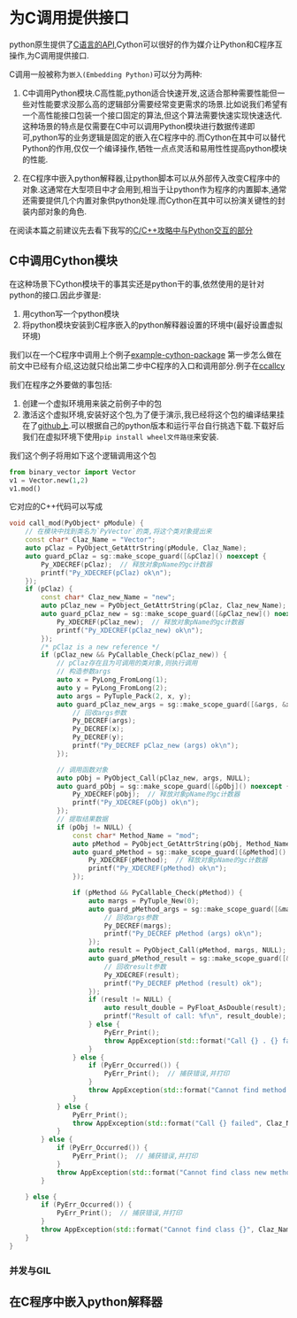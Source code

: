 # 为C调用提供接口

python原生提供了[C语言的API](https://docs.python.org/zh-cn/3/c-api/index.html),Cython可以很好的作为媒介让Python和C程序互操作,为C调用提供接口.

C调用一般被称为`嵌入(Embedding Python)`可以分为两种:

1. C中调用Python模块.C高性能,python适合快速开发,这适合那种需要性能但一些对性能要求没那么高的逻辑部分需要经常变更需求的场景.比如说我们希望有一个高性能接口包装一个接口固定的算法,但这个算法需要快速实现快速迭代.这种场景的特点是仅需要在C中可以调用Python模块进行数据传递即可,python写的业务逻辑是固定的嵌入在C程序中的.而Cython在其中可以替代Python的作用,仅仅一个编译操作,牺牲一点点灵活和易用性性提高python模块的性能.

2. 在C程序中嵌入python解释器,让python脚本可以从外部传入改变C程序中的对象.这通常在大型项目中才会用到,相当于让python作为程序的内置脚本,通常还需要提供几个内置对象供python处理.而Cython在其中可以扮演关键性的封装内部对象的角色.

在阅读本篇之前建议先去看下我写的[C/C++攻略中与Python交互的部分](https://blog.hszofficial.site/TutorialForCLang/#/%E4%B8%8EPython%E4%BA%A4%E4%BA%92/README)

## C中调用Cython模块

在这种场景下Cython模块干的事其实还是python干的事,依然使用的是针对python的接口.因此步骤是:

1. 用cython写一个python模块
2. 将python模块安装到C程序嵌入的python解释器设置的环境中(最好设置虚拟环境)

我们以在一个C程序中调用上个例子[example-cython-package](https://github.com/hsz1273327/example-cython-package)
第一步怎么做在前文中已经有介绍,这边就只给出第二步中C程序的入口和调用部分.例子在[ccallcy]()

我们在程序之外要做的事包括:

1. 创建一个虚拟环境用来装之前例子中的包
2. 激活这个虚拟环境,安装好这个包,为了便于演示,我已经将这个包的编译结果挂在了[github上](https://github.com/hsz1273327/example-cython-package/releases/tag/v0.0.1).可以根据自己的python版本和运行平台自行挑选下载.下载好后我们在虚拟环境下使用`pip install wheel文件路径`来安装.

我们这个例子将用如下这个逻辑调用这个包

```python
from binary_vector import Vector
v1 = Vector.new(1,2)
v1.mod()
```


它对应的C++代码可以写成

```C++
void call_mod(PyObject* pModule) {
    // 在模块中找到类名为`PyVector`的类,将这个类对象提出来
    const char* Claz_Name = "Vector";
    auto pClaz = PyObject_GetAttrString(pModule, Claz_Name);
    auto guard_pClaz = sg::make_scope_guard([&pClaz]() noexcept {
        Py_XDECREF(pClaz);  // 释放对象pName的gc计数器
        printf("Py_XDECREF(pClaz) ok\n");
    });
    if (pClaz) {
        const char* Claz_new_Name = "new";
        auto pClaz_new = PyObject_GetAttrString(pClaz, Claz_new_Name);
        auto guard_pClaz_new = sg::make_scope_guard([&pClaz_new]() noexcept {
            Py_XDECREF(pClaz_new);  // 释放对象pName的gc计数器
            printf("Py_XDECREF(pClaz_new) ok\n");
        });
        /* pClaz is a new reference */
        if (pClaz_new && PyCallable_Check(pClaz_new)) {
            // pClaz存在且为可调用的类对象,则执行调用
            // 构造参数args
            auto x = PyLong_FromLong(1);
            auto y = PyLong_FromLong(2);
            auto args = PyTuple_Pack(2, x, y);
            auto guard_pClaz_new_args = sg::make_scope_guard([&args, &x, &y]() noexcept {
                // 回收args参数
                Py_DECREF(args);
                Py_DECREF(x);
                Py_DECREF(y);
                printf("Py_DECREF pClaz_new (args) ok\n");
            });

            // 调用函数对象
            auto pObj = PyObject_Call(pClaz_new, args, NULL);
            auto guard_pObj = sg::make_scope_guard([&pObj]() noexcept {
                Py_XDECREF(pObj);  // 释放对象pName的gc计数器
                printf("Py_XDECREF(pObj) ok\n");
            });
            // 提取结果数据
            if (pObj != NULL) {
                const char* Method_Name = "mod";
                auto pMethod = PyObject_GetAttrString(pObj, Method_Name);
                auto guard_pMethod = sg::make_scope_guard([&pMethod]() noexcept {
                    Py_XDECREF(pMethod);  // 释放对象pName的gc计数器
                    printf("Py_XDECREF(pMethod) ok\n");
                });

                if (pMethod && PyCallable_Check(pMethod)) {
                    auto margs = PyTuple_New(0);
                    auto guard_pMethod_args = sg::make_scope_guard([&margs]() noexcept {
                        // 回收args参数
                        Py_DECREF(margs);
                        printf("Py_DECREF pMethod (args) ok\n");
                    });
                    auto result = PyObject_Call(pMethod, margs, NULL);
                    auto guard_pMethod_result = sg::make_scope_guard([&result]() noexcept {
                        // 回收result参数
                        Py_XDECREF(result);
                        printf("Py_DECREF pMethod (result) ok");
                    });
                    if (result != NULL) {
                        auto result_double = PyFloat_AsDouble(result);
                        printf("Result of call: %f\n", result_double);
                    } else {
                        PyErr_Print();
                        throw AppException(std::format("Call {} . {} failed", Claz_Name, Method_Name).c_str());
                    }
                } else {
                    if (PyErr_Occurred()) {
                        PyErr_Print();  // 捕获错误,并打印
                    }
                    throw AppException(std::format("Cannot find method {} . {}", Claz_Name, Method_Name).c_str());
                }
            } else {
                PyErr_Print();
                throw AppException(std::format("Call {} failed", Claz_Name).c_str());
            }
        } else {
            if (PyErr_Occurred()) {
                PyErr_Print();  // 捕获错误,并打印
            }
            throw AppException(std::format("Cannot find class new method {}", Claz_new_Name).c_str());
        }

    } else {
        if (PyErr_Occurred()) {
            PyErr_Print();  // 捕获错误,并打印
        }
        throw AppException(std::format("Cannot find class {}", Claz_Name).c_str());
    }
}
```



### 并发与GIL

## 在C程序中嵌入python解释器